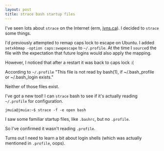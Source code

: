 ```yaml
---
layout: post
title: strace bash startup files
---
```


I've seen lots about `strace` on the Internet (erm, [jvns.ca](https://jvns.ca/categories/strace/)). I decided to `strace` some things.

I'd previously attempted to remap caps lock to escape on Ubuntu. I added `setxkbmap -option caps:swapescape` to `~/.profile`. At the time I `source`d the file with the expectation that future logins would also apply the mapping.

However, I noticed that after a restart it was back to caps lock :(

According to `~/.profile` "This file is not read by bash(1), if ~/.bash\_profile or ~/.bash\_login exists."

Neither of those files exist.

I've got a new tool! I can `strace` bash to see if it's actually reading `~/.profile` for configuration.

```
jmuia@jmuia:~$ strace -f -e open bash
```

I saw some familiar startup files, like `.bashrc`, but no `.profile`.

So I've confirmed it wasn't reading `.profile`.

Turns out I need to learn a bit about login shells (which was actually mentioned in `.profile`, oops).


